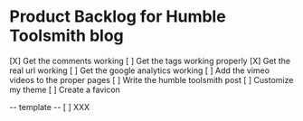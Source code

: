 # Product Backlog for Humble Toolsmith blog #

[X] Get the comments working
[ ] Get the tags working properly
[X] Get the real url working
[ ] Get the google analytics working
[ ] Add the vimeo videos to the proper pages
[ ] Write the humble toolsmith post
[ ] Customize my theme
[ ] Create a favicon


-- template --
[ ] XXX
